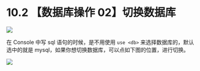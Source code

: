 # 10.2 【数据库操作 02】切换数据库

![](http://image.iswbm.com/20200804124133.png)

在 Console 中写 sql 语句的时候，是不用使用 `use <db>` 来选择数据库的，默认选中的就是 mysql，如果你想切换数据库，可以点如下图的位置，进行切换。

![](http://image.iswbm.com/20210327140428.png)



